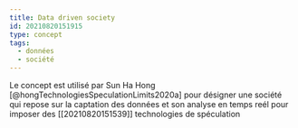 ```yaml
---
title: Data driven society
id: 20210820151915
type: concept
tags:
  - données
  - société
---
```


Le concept est utilisé par Sun Ha Hong [@hongTechnologiesSpeculationLimits2020a] pour désigner une société qui repose sur la captation des données et son analyse en temps reél pour imposer des [[20210820151539]] technologies de spéculation